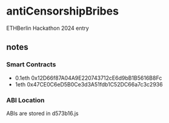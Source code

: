 # antiCensorshipBribes
ETHBerlin Hackathon 2024 entry



## notes
### Smart Contracts
- 0.1eth 0x12D66f87A04A9E220743712cE6d9bB1B5616B8Fc
- 1eth 0x47CE0C6eD5B0Ce3d3A51fdb1C52DC66a7c3c2936
### ABI Location 
ABIs are stored in d573b16.js